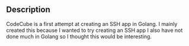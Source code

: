 ## Description
CodeCube is a first attempt at creating an SSH app in Golang. I mainly created this because I wanted to try creating an SSH app I also have not done much in Golang so I thought this would be interesting.
